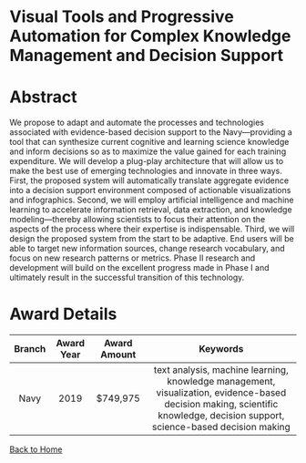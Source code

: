 
Visual Tools and Progressive Automation for Complex Knowledge Management and Decision Support
=============================================================================================

# Abstract


We propose to adapt and automate the processes and technologies associated with evidence-based decision support to the Navy—providing a tool that can synthesize current cognitive and learning science knowledge and inform decisions so as to maximize the value gained for each training expenditure. We will develop a plug-play architecture that will allow us to make the best use of emerging technologies and innovate in three ways. First, the proposed system will automatically translate aggregate evidence into a decision support environment composed of actionable visualizations and infographics. Second, we will employ artificial intelligence and machine learning to accelerate information retrieval, data extraction, and knowledge modeling—thereby allowing scientists to focus their attention on the aspects of the process where their expertise is indispensable. Third, we will design the proposed system from the start to be adaptive. End users will be able to target new information sources, change research vocabulary, and focus on new research patterns or metrics. Phase II research and development will build on the excellent progress made in Phase I and ultimately result in the successful transition of this technology.  

# Award Details

|Branch|Award Year|Award Amount|Keywords|
| :---: | :---: | :---: | :---: |
|Navy|2019|$749,975|text analysis, machine learning, knowledge management, visualization, evidence-based decision making, scientific knowledge, decision support, science-based decision making|
  
  


[Back to Home](https://github.com/chrischow/dod_sbir_awards/JH/#1959)
